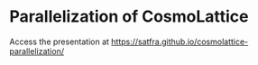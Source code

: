# Parallelization of CosmoLattice

Access the presentation at https://satfra.github.io/cosmolattice-parallelization/